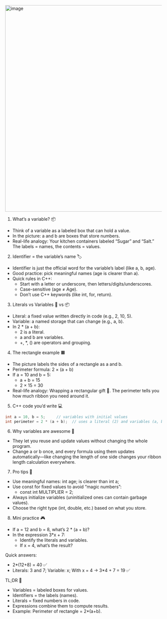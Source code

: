 <img width="1386" height="662" alt="image" src="https://github.com/user-attachments/assets/5d6d1c65-3ccc-4f6c-a898-e4c7e72c0916" />


1) What’s a variable? 📦
- Think of a variable as a labeled box that can hold a value.
- In the picture: a and b are boxes that store numbers.
- Real-life analogy: Your kitchen containers labeled “Sugar” and “Salt.” The labels = names, the contents = values.

2) Identifier = the variable’s name 🏷️
- Identifier is just the official word for the variable’s label (like a, b, age).
- Good practice: pick meaningful names (age is clearer than a).
- Quick rules in C++:
  - Start with a letter or underscore, then letters/digits/underscores.
  - Case-sensitive (age ≠ Age).
  - Don’t use C++ keywords (like int, for, return).

3) Literals vs Variables 🔢 vs 📦
- Literal: a fixed value written directly in code (e.g., 2, 10, 5).
- Variable: a named storage that can change (e.g., a, b).
- In 2 * (a + b):
  - 2 is a literal.
  - a and b are variables.
  - +, *, () are operators and grouping.

4) The rectangle example 🟧
- The picture labels the sides of a rectangle as a and b.
- Perimeter formula: 2 × (a + b)
- If a = 10 and b = 5:
  - a + b = 15
  - 2 × 15 = 30
- Real-life analogy: Wrapping a rectangular gift 🎁. The perimeter tells you how much ribbon you need around it.

5) C++ code you’d write 💻
```cpp
int a = 10, b = 5;     // variables with initial values
int perimeter = 2 * (a + b);  // uses a literal (2) and variables (a, b)
```

6) Why variables are awesome 🚀
- They let you reuse and update values without changing the whole program.
- Change a or b once, and every formula using them updates automatically—like changing the length of one side changes your ribbon length calculation everywhere.

7) Pro tips 🧠
- Use meaningful names: int age; is clearer than int a;
- Use const for fixed values to avoid “magic numbers”:
  - const int MULTIPLIER = 2;
- Always initialize variables (uninitialized ones can contain garbage values).
- Choose the right type (int, double, etc.) based on what you store.

8) Mini practice 🎮
- If a = 12 and b = 8, what’s 2 * (a + b)?
- In the expression 3*x + 7:
  - Identify the literals and variables.
  - If x = 4, what’s the result?

Quick answers:
- 2*(12+8) = 40 ✅
- Literals: 3 and 7; Variable: x; With x = 4 → 3*4 + 7 = 19 ✅

TL;DR 🧩
- Variables = labeled boxes for values.
- Identifiers = the labels (names).
- Literals = fixed numbers in code.
- Expressions combine them to compute results.
- Example: Perimeter of rectangle = 2*(a+b).
